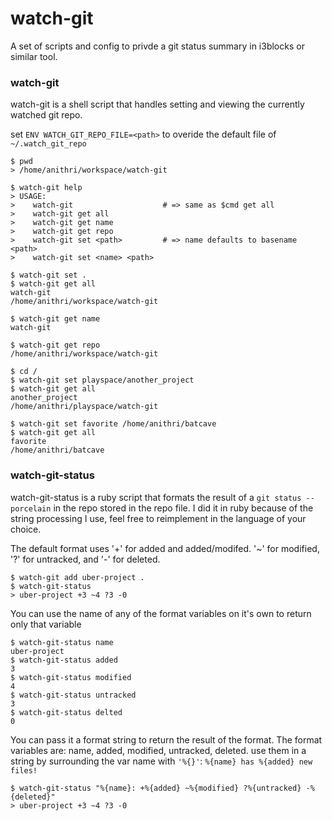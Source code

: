 # watch-git
A set of scripts and config to privde a git status summary in i3blocks or similar tool.

### watch-git
watch-git is a shell script that handles setting and viewing the currently watched git repo.

set ```ENV WATCH_GIT_REPO_FILE=<path>``` to overide the default file of ```~/.watch_git_repo```

```shell
$ pwd
> /home/anithri/workspace/watch-git

$ watch-git help
> USAGE:
>    watch-git                    # => same as $cmd get all
>    watch-git get all
>    watch-git get name
>    watch-git get repo
>    watch-git set <path>         # => name defaults to basename <path>
>    watch-git set <name> <path>

$ watch-git set .
$ watch-git get all
watch-git
/home/anithri/workspace/watch-git

$ watch-git get name
watch-git

$ watch-git get repo
/home/anithri/workspace/watch-git

$ cd /
$ watch-git set playspace/another_project
$ watch-git get all
another_project
/home/anithri/playspace/watch-git

$ watch-git set favorite /home/anithri/batcave
$ watch-git get all
favorite
/home/anithri/batcave
```

### watch-git-status
watch-git-status is a ruby script that formats the result of a ```git status --porcelain``` in the repo stored
in the repo file.  I did it in ruby because of the string processing I use, feel free to reimplement in the language of your choice.

The default format uses '+' for added and added/modifed. '~' for modified, '?' for untracked, and '-' for deleted.

```
$ watch-git add uber-project .
$ watch-git-status
> uber-project +3 ~4 ?3 -0
```

You can use the name of any of the format variables on it's own to return only that variable

```
$ watch-git-status name
uber-project
$ watch-git-status added
3
$ watch-git-status modified
4
$ watch-git-status untracked
3
$ watch-git-status delted
0
```

You can pass it a format string to return the result of the format.  The format variables are: name, added, modified, untracked, deleted.  use them in a string by surrounding the var name with ```'%{}'```: ```%{name} has %{added} new files!```

```
$ watch-git-status "%{name}: +%{added} ~%{modified} ?%{untracked} -%{deleted}"
> uber-project +3 ~4 ?3 -0
```

